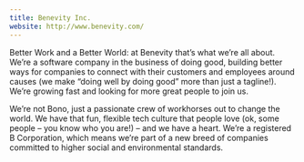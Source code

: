 ```yaml
---
title: Benevity Inc.
website: http://www.benevity.com/
---
```


Better Work and a Better World: at Benevity that’s what we’re all about. We’re a software company in the business of doing good, building better ways for companies to connect with their customers and employees around causes (we make “doing well by doing good” more than just a tagline!). We’re growing fast and looking for more great people to join us.

We’re not Bono, just a passionate crew of workhorses out to change the world. We have that fun, flexible tech culture that people love (ok, some people – you know who you are!) – and we have a heart. We’re a registered B Corporation, which means we’re part of a new breed of companies committed to higher social and environmental standards.
